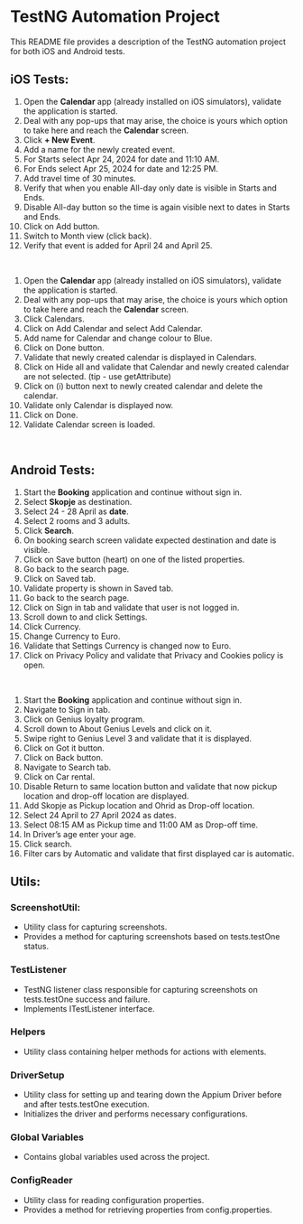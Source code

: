 # TestNG Automation Project

This README file provides a description of the TestNG automation project for both iOS and Android tests.

## iOS Tests:
1. Open the **Calendar** app (already installed on iOS simulators), validate the application is started.
2. Deal with any pop-ups that may arise, the choice is yours which option to take here and reach the **Calendar** screen.
3. Click **+ New Event**.
4. Add a name for the newly created event.
5. For Starts select Apr 24, 2024 for date and 11:10 AM.
6. For Ends select Apr 25, 2024 for date and 12:25 PM.
7. Add travel time of 30 minutes.
8. Verify that when you enable All-day only date is visible in Starts and Ends.
9. Disable All-day button so the time is again visible next to dates in Starts and Ends.
10. Click on Add button.
11. Switch to Month view (click back).
12. Verify that event is added for April 24 and April 25.

<br>
   
1. Open the **Calendar** app (already installed on iOS simulators), validate the application is started.
2. Deal with any pop-ups that may arise, the choice is yours which option to take here and reach the **Calendar** screen.
3. Click Calendars.
4. Click on Add Calendar and select Add Calendar.
5. Add name for Calendar and change colour to Blue.
6. Click on Done button.
7. Validate that newly created calendar is displayed in Calendars.
8. Click on Hide all and validate that Calendar and newly created calendar are not selected. (tip - use getAttribute)
9. Click on (i) button next to newly created calendar and delete the calendar.
10. Validate only Calendar is displayed now.
11. Click on Done.
12. Validate Calendar screen is loaded.

<br>

## Android Tests:
1. Start the **Booking** application and continue without sign in.
2. Select **Skopje** as destination.
3. Select 24 - 28 April as **date**.
4. Select 2 rooms and 3 adults.
5. Click **Search**.
6. On booking search screen validate expected destination and date is visible.
7. Click on Save button (heart) on one of the listed properties.
8. Go back to the search page.
9. Click on Saved tab.
10. Validate property is shown in Saved tab.
11. Go back to the search page.
12. Click on Sign in tab and validate that user is not logged in.
13. Scroll down to and click Settings.
14. Click Currency.
15. Change Currency to Euro.
16. Validate that Settings Currency is changed now to Euro.
17. Click on Privacy Policy and validate that Privacy and Cookies policy is open.

<br>

1. Start the **Booking** application and continue without sign in.
2. Navigate to Sign in tab.
3. Click on Genius loyalty program.
4. Scroll down to About Genius Levels and click on it.
5. Swipe right to Genius Level 3 and validate that it is displayed.
6. Click on Got it button.
7. Click on Back button.
8. Navigate to Search tab.
9. Click on Car rental.
10. Disable Return to same location button and validate that now pickup location and drop-off location are displayed.
11. Add Skopje as Pickup location and Ohrid as Drop-off location.
12. Select 24 April to 27 April 2024 as dates.
13. Select 08:15 AM as Pickup time and 11:00 AM as Drop-off time.
14. In Driver’s age enter your age. 
15. Click search.
16. Filter cars by Automatic and validate that first displayed car is automatic.


## Utils:

### ScreenshotUtil:
- Utility class for capturing screenshots.
- Provides a method for capturing screenshots based on tests.testOne status.

### TestListener
- TestNG listener class responsible for capturing screenshots on tests.testOne success and failure.
- Implements ITestListener interface.

### Helpers
- Utility class containing helper methods for actions with elements.

### DriverSetup
- Utility class for setting up and tearing down the Appium Driver before and after tests.testOne execution.
- Initializes the driver and performs necessary configurations.

### Global Variables
- Contains global variables used across the project.

### ConfigReader
- Utility class for reading configuration properties.
- Provides a method for retrieving properties from config.properties.
